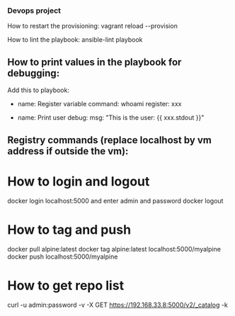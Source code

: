 ### Devops project

How to restart the provisioning:
vagrant reload --provision

How to lint the playbook:
ansible-lint playbook


## How to print values in the playbook for debugging:
Add this to playbook:

- name: Register variable
  command: whoami
  register: xxx

- name: Print user
  debug:
    msg: "This is the user: {{ xxx.stdout }}"

## Registry commands (replace localhost by vm address if outside the vm):
# How to login and logout
docker login localhost:5000 and enter admin and password
docker logout

# How to tag and push
docker pull alpine:latest
docker tag alpine:latest localhost:5000/myalpine
docker push localhost:5000/myalpine

# How to get repo list
curl -u admin:password -v -X GET https://192.168.33.8:5000/v2/_catalog -k
